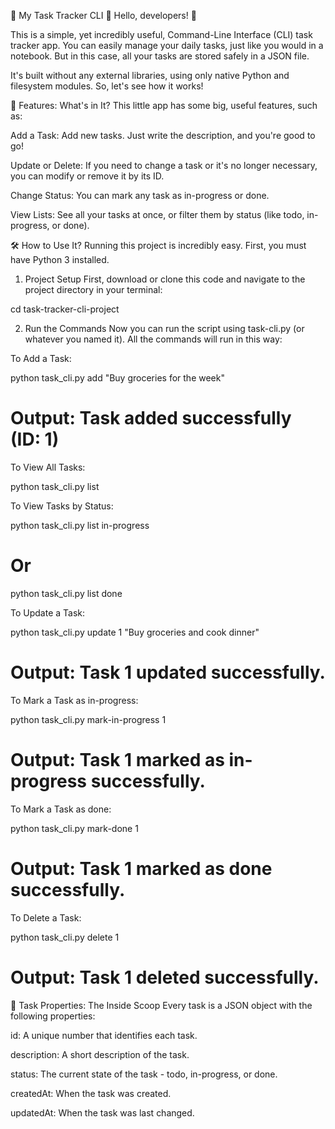 🚀 My Task Tracker CLI 🚀
Hello, developers! 👋

This is a simple, yet incredibly useful, Command-Line Interface (CLI) task tracker app. You can easily manage your daily tasks, just like you would in a notebook. But in this case, all your tasks are stored safely in a JSON file.

It's built without any external libraries, using only native Python and filesystem modules. So, let's see how it works!

🧐 Features: What's in It?
This little app has some big, useful features, such as:

Add a Task: Add new tasks. Just write the description, and you're good to go!

Update or Delete: If you need to change a task or it's no longer necessary, you can modify or remove it by its ID.

Change Status: You can mark any task as in-progress or done.

View Lists: See all your tasks at once, or filter them by status (like todo, in-progress, or done).

🛠️ How to Use It?
Running this project is incredibly easy. First, you must have Python 3 installed.

1. Project Setup
First, download or clone this code and navigate to the project directory in your terminal:

cd task-tracker-cli-project


2. Run the Commands
Now you can run the script using task-cli.py (or whatever you named it). All the commands will run in this way:

To Add a Task:

python task_cli.py add "Buy groceries for the week"
# Output: Task added successfully (ID: 1)



To View All Tasks:

python task_cli.py list



To View Tasks by Status:

python task_cli.py list in-progress
# Or
python task_cli.py list done



To Update a Task:

python task_cli.py update 1 "Buy groceries and cook dinner"
# Output: Task 1 updated successfully.



To Mark a Task as in-progress:

python task_cli.py mark-in-progress 1
# Output: Task 1 marked as in-progress successfully.



To Mark a Task as done:

python task_cli.py mark-done 1
# Output: Task 1 marked as done successfully.



To Delete a Task:

python task_cli.py delete 1
# Output: Task 1 deleted successfully.



📝 Task Properties: The Inside Scoop
Every task is a JSON object with the following properties:

id: A unique number that identifies each task.

description: A short description of the task.

status: The current state of the task - todo, in-progress, or done.

createdAt: When the task was created.

updatedAt: When the task was last changed.